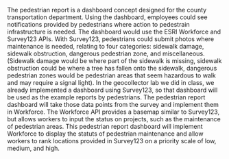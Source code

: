 The pedestrian report is a dashboard concept designed for the county transportation department. Using the dashboard, employees could see notifications provided by pedestrians where action to pedestrain infrastructure is needed. The dashboard would use the ESRI Workforce and Survey123 APIs. With Survey123, pedestrians could submit photos where maintenance is needed, relating to four categories: sidewalk damage, sidewalk obstruction, dangerous pedestrian zone, and miscellaneous. (Sidewalk damage would be where part of the sidewalk is missing, sidewalk obstruction could be where a tree has fallen onto the sidewalk, dangerous pedestrian zones would be pedestrian areas that seem hazardous to walk and may require a signal light). In the geocollector lab we did in class, we already implemented a dashboard using Survey123, so that dashboard will be used as the example reports by pedestrians. The pedestrian report dashboard will take those data points from the survey and implement them in Workforce. The Workforce API provides a basemap similar to Survey123, but allows workers to input the status on projects, such as the maintenance of pedestrian areas. This pedestrian report dashboard will implement Workforce to display the statuts of pedestrian maintenance and allow workers to rank locations provided in Survey123 on a priority scale of low, medium, and high.
